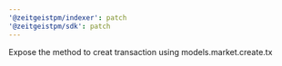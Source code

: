 ```yaml
---
'@zeitgeistpm/indexer': patch
'@zeitgeistpm/sdk': patch
---
```


Expose the method to creat transaction using models.market.create.tx
